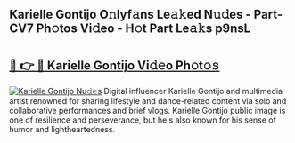 ## Karielle Gontijo O𝚗lyf𝚊ns Le𝚊𝚔ed N𝚞𝚍es - Part-CV7 Ph𝚘tos Vi𝚍eo - H𝚘t Part Le𝚊𝚔s p9nsL

# <h2><a href="http://hf05fvz.feru.top/?c=Karielle+Gontijo">🔗 👉 🔴 Karielle Gontijo Vi𝚍𝚎o Ph𝚘t𝚘𝚜</a></h2>

[![Karielle Gontijo Nu𝚍𝚎s](https://i.imgur.com/0TWrTi3.gif)](http://hf05fvz.feru.top/?c=Karielle+Gontijo)
Digital influencer Karielle Gontijo and multimedia artist renowned for sharing lifestyle and dance-related content via solo and collaborative performances and brief vlogs. Karielle Gontijo public image is one of resilience and perseverance, but he's also known for his sense of humor and lightheartedness. 
